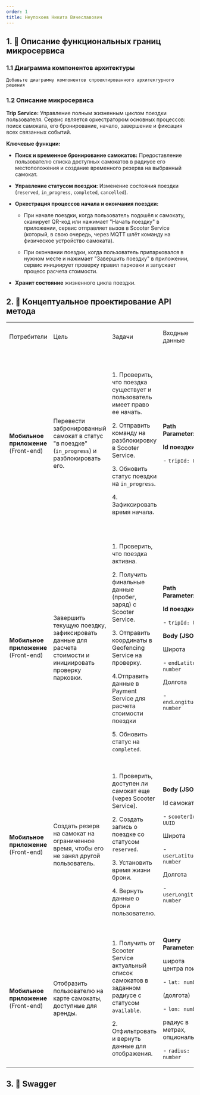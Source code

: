 ```yaml
---
order: 1
title: Неупокоев Никита Вячеславович
---
```


## 1\. 📖 Описание функциональных границ микросервиса

### 1\.1 Диаграмма компонентов архитектуры

```
Добавьте диаграмму компонентов спроектированного архитектурного решения
```

<mermaid path="./fio.mermaid" width="780px" height="140px"/>

### 1\.2 Описание микросервиса

**Trip Service:** Управление полным жизненным циклом поездки пользователя. Сервис является оркестратором основных процессов: поиск самоката, его бронирование, начало, завершение и фиксация всех связанных событий.

**Ключевые функции:**

-  **Поиск и временное бронирование самокатов:** Предоставление пользователю списка доступных самокатов в радиусе его местоположения и создание временного резерва на выбранный самокат.

-  **Управление статусом поездки:** Изменение состояния поездки (`reserved`, `in_progress`, `completed`, `cancelled`).

-  **Оркестрация процессов начала и окончания поездки:**

   -  При начале поездки, когда пользователь подошёл к самокату, сканирует QR-код или нажимает "Начать поездку" в приложении, сервис отправляет  вызов в Scooter Service (который, в свою очередь, через MQTT шлёт команду на физическое устройство самоката).

   -  При окончании поездки, когда пользователь припарковался в нужном месте и нажимает "Завершить поездку" в приложении, сервис инициирует проверку правил парковки и запускает процесс расчета стоимости.

-  **Хранит состояние** жизненного цикла поездки.

## 2\. 🧩 Концептуальное проектирование API метода

<table header="row">
<colgroup><col width="156"/><col width="156"/><col width="156"/><col width="192"/><col width="239"/></colgroup>
<tr>
<td>

Потребители

</td>
<td>

Цель

</td>
<td>

Задачи

</td>
<td>

Входные данные

</td>
<td>

Выходные данные

</td>
</tr>
<tr>
<td>

**Мобильное приложение** (Front-end)

</td>
<td>

Перевести забронированный самокат в статус "в поездке" (`in_progress`) и разблокировать его.

</td>
<td>

1\. Проверить, что поездка существует и пользователь имеет право ее начать.



2\. Отправить команду на разблокировку в Scooter Service.

3\. Обновить статус поездки на `in_progress`.

4\. Зафиксировать время начала.



</td>
<td>



**Path Parameter:**

**Id поездки**

\- `tripId: UUID`



</td>
<td>

**Response (200):**

Id поездки

\- `tripId: UUID`

Статус поездки

\- `status: "in_progress"`

Время начала поездки

\- `startedAt: ISO DateTime`

**Ошибки:**

\- `404 Not Found` (поездка не найдена)

\- `409 Conflict` (поездка уже начата или завершена)

</td>
</tr>
<tr>
<td>

**Мобильное приложение** (Front-end)

</td>
<td>

Завершить текущую поездку, зафиксировать данные для расчета стоимости и инициировать проверку парковки.

</td>
<td>

1\. Проверить, что поездка активна.



2\. Получить финальные данные (пробег, заряд) с Scooter Service.

3\. Отправить координаты в Geofencing Service на проверку.

4\.Отправить данные в Payment Service для расчета стоимости поездки

5\. Обновить статус на `completed`.



</td>
<td>

**Path Parameter:**

**Id поездки**

\- `tripId: UUID`

**Body (JSON):**

Широта

\- `endLatitude: number`

Долгота

\- `endLongitude: number`

</td>
<td>

**Response (200 Accepted):**



\- `tripId: UUID`

\- `status: "completed"`

\- `preliminaryCost: number`

\- `message: "Trip ended. Payment in process."`

**Ошибки :**

\- `400 Failed` Parking(нарушение правил парковки)

\- `404 Not Found` (поездка не найдена)

</td>
</tr>
<tr>
<td>

**Мобильное приложение** (Front-end)

</td>
<td>

Создать резерв на самокат на ограниченное время, чтобы его не занял другой пользователь.

</td>
<td>

1\. Проверить, доступен ли самокат еще (через Scooter Service).



2\. Создать запись о поездке со статусом `reserved`.

3\. Установить время жизни брони.

4\. Вернуть данные о брони пользователю.

</td>
<td>

**Body (JSON):**

Id самоката

\- `scooterId: UUID`

Широта

\- `userLatitude: number`

Долгота

\- `userLongitude: number`

</td>
<td>

**Response (201 Created):**

Id поездки

\- `tripId: UUID`

Id самоката

\- `scooterId: UUID`

Время резерва

\- `reservationExpiresAt: ISO DateTime`

**Ошибки :**

-  400

\- `409 Conflict` (самокат уже занят)

</td>
</tr>
<tr>
<td>

**Мобильное приложение** (Front-end)

</td>
<td>

Отобразить пользователю на карте самокаты, доступные для аренды.

</td>
<td>

1\. Получить от Scooter Service актуальный список самокатов в заданном радиусе с статусом `available`.



2\. Отфильтровать и вернуть данные для отображения.

</td>
<td>

**Query Parameters:**

широта центра поиска

\- `lat: number`

(долгота)

\- `lon: number`

радиус в метрах, опционально

\- `radius: number`



</td>
<td>

**Response (200 OK):**

\- `scooters: Array[{...}]`

\- `id: UUID`

\- `latitude: number`

\- `longitude: number`

\- `batteryLevel: number`

</td>
</tr>
</table>

## 3\. 🤝 Swagger

<openapi src="./_index-2.yaml" flag="true"/>

### 